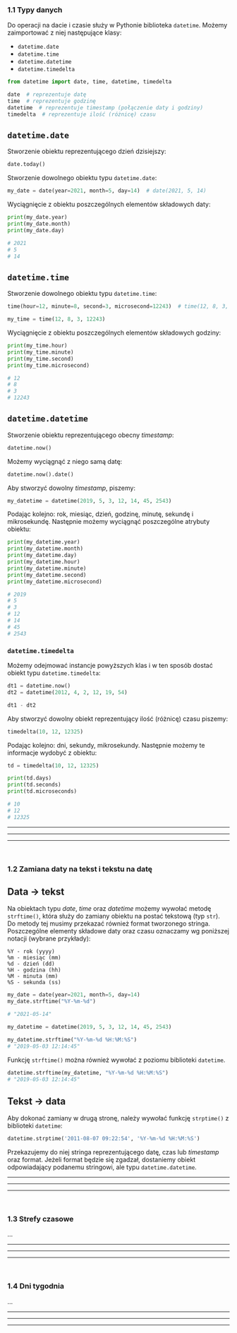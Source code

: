 ### 1.1 Typy danych
Do operacji na dacie i czasie służy w Pythonie biblioteka `datetime`. Możemy zaimportować z niej następujące klasy:
- `datetime.date`
- `datetime.time`
- `datetime.datetime`
- `datetime.timedelta`

```python
from datetime import date, time, datetime, timedelta

date  # reprezentuje datę
time  # reprezentuje godzinę
datetime  # reprezentuje timestamp (połączenie daty i godziny)
timedelta  # reprezentuje ilość (różnicę) czasu
```


## `datetime.date`

Stworzenie obiektu reprezentującego dzień dzisiejszy:
```python
date.today()
```


Stworzenie dowolnego obiektu typu `datetime.date`:
```python
my_date = date(year=2021, month=5, day=14)  # date(2021, 5, 14)
```


Wyciągnięcie z obiektu poszczególnych elementów składowych daty:
```python
print(my_date.year)
print(my_date.month)
print(my_date.day)

# 2021
# 5
# 14
```


## `datetime.time`

Stworzenie dowolnego obiektu typu `datetime.time`:
```python
time(hour=12, minute=8, second=3, microsecond=12243)  # time(12, 8, 3, 12243)
```

```python
my_time = time(12, 8, 3, 12243)
```

Wyciągnięcie z obiektu poszczególnych elementów składowych godziny:
```python
print(my_time.hour)
print(my_time.minute)
print(my_time.second)
print(my_time.microsecond)

# 12
# 8
# 3
# 12243
```

## `datetime.datetime`

Stworzenie obiektu reprezentującego obecny *timestamp*:
```python
datetime.now()
```


Możemy wyciągnąć z niego samą datę:
```python
datetime.now().date()
```

Aby stworzyć dowolny *timestamp*, piszemy:
```python
my_datetime = datetime(2019, 5, 3, 12, 14, 45, 2543)
```

Podając kolejno: rok, miesiąc, dzień, godzinę, minutę, sekundę i mikrosekundę. Następnie możemy wyciągnąć poszczególne atrybuty obiektu:

```python
print(my_datetime.year)
print(my_datetime.month)
print(my_datetime.day)
print(my_datetime.hour)
print(my_datetime.minute)
print(my_datetime.second)
print(my_datetime.microsecond)

# 2019
# 5
# 3
# 12
# 14
# 45
# 2543
```


### `datetime.timedelta`

Możemy odejmować instancje powyższych klas i w ten sposób dostać obiekt typu `datetime.timedelta`:
```python
dt1 = datetime.now()
dt2 = datetime(2012, 4, 2, 12, 19, 54)

dt1 - dt2
```

Aby stworzyć dowolny obiekt reprezentujący ilość (różnicę) czasu piszemy:
```python
timedelta(10, 12, 12325)
```

Podając kolejno: dni, sekundy, mikrosekundy. Następnie możemy te informacje wydobyć z obiektu:

```python
td = timedelta(10, 12, 12325)

print(td.days)
print(td.seconds)
print(td.microseconds)

# 10
# 12
# 12325
```


---
---
---
&nbsp;
### 1.2 Zamiana daty na tekst i tekstu na datę
## Data -> tekst

Na obiektach typu *date*, *time* oraz *datetime* możemy wywołać metodę `strftime()`, która służy do zamiany obiektu na postać tekstową (typ `str`). Do metody tej musimy przekazać również format tworzonego stringa. Poszczególne elementy składowe daty oraz czasu oznaczamy wg poniższej notacji (wybrane przykłady):
```
%Y - rok (yyyy)
%m - miesiąc (mm)
%d - dzień (dd)
%H - godzina (hh)
%M - minuta (mm)
%S - sekunda (ss)
```

```python
my_date = date(year=2021, month=5, day=14)
my_date.strftime("%Y-%m-%d")

# "2021-05-14"
```

```python
my_datetime = datetime(2019, 5, 3, 12, 14, 45, 2543)

my_datetime.strftime("%Y-%m-%d %H:%M:%S")
# "2019-05-03 12:14:45"
```

Funkcję `strftime()` można również wywołać z poziomu biblioteki `datetime`.

```python
datetime.strftime(my_datetime, "%Y-%m-%d %H:%M:%S")
# "2019-05-03 12:14:45"
```

## Tekst -> data

Aby dokonać zamiany w drugą stronę, należy wywołać funkcję `strptime()` z biblioteki `datetime`:
```python
datetime.strptime('2011-08-07 09:22:54', '%Y-%m-%d %H:%M:%S')
```

Przekazujemy do niej stringa reprezentującego datę, czas lub *timestamp* oraz format. Jeżeli format będzie się zgadzał, dostaniemy obiekt odpowiadający podanemu stringowi, ale typu `datetime.datetime`.


---
---
---
&nbsp;
### 1.3 Strefy czasowe
...

---
---
---
&nbsp;
### 1.4 Dni tygodnia
...

---
---
---
&nbsp;
